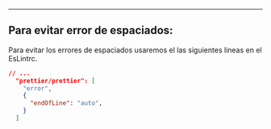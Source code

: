 
---
## Para evitar error de espaciados:
Para evitar los errores de espaciados usaremos el las siguientes lineas en el EsLintrc.

```json
// ...
  "prettier/prettier": [
    "error", 
    {
      "endOfLine": "auto",
    }
  ]
```